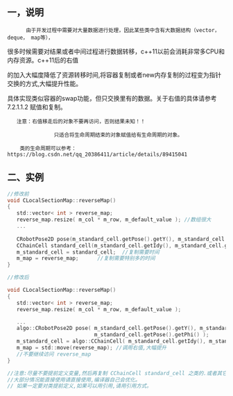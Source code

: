 ## 一，说明
          由于开发过程中需要对大量数据进行处理，因此某些类中含有大数据结构（vector，deque， map等），

  很多时候需要对结果或者中间过程进行数据转移，c++11以前会消耗非常多CPU和内存资源。c++11后的右值

  的加入大幅度降低了资源转移时间,将容器复制或者new内存复制的过程变为指针交换的方式,大幅提升性能。

 具体实现类似容器的swap功能，但只交换里有的数据。关于右值的具体请参考7.2.1.1.2 赋值和复制。

       注意：右值移走后的对象不要再访问，否则结果未知！！

                   只适合将生命周期结束的对象赋值给有生命周期的对象。

        类的生命周期可以参考： https://blog.csdn.net/qq_20386411/article/details/89415041

 ## 二、实例
 ```c 
//修改前
void CLocalSectionMap::reverseMap()
{
    std::vector< int > reverse_map;
    reverse_map.resize( m_col * m_row, m_default_value ); //数组很大
    ...
  
    CRobotPose2D pose(m_standard_cell.getPose().getY(), m_standard_cell.getPose().getX(), m_standard_cell.getPose().getPhi());
    CChainCell standard_cell(m_standard_cell.getIdy(), m_standard_cell.getIdx(), pose);
    m_standard_cell = standard_cell;  //复制需要时间
    m_map = reverse_map;      //复制需要特别多的时间
}
 
//修改后
 
void CLocalSectionMap::reverseMap()
{
    std::vector< int > reverse_map;
    reverse_map.resize( m_col * m_row, m_default_value );
 
    ...
    algo::CRobotPose2D pose( m_standard_cell.getPose().getY(), m_standard_cell.getPose().getX(),
                             m_standard_cell.getPose().getPhi() );
    m_standard_cell = algo::CChainCell( m_standard_cell.getIdy(), m_standard_cell.getIdx(), pose ); //直接相等,默认调用右值方法
    m_map = std::move(reverse_map); //调用右值,大幅提升
    //不要继续访问 reverse_map
}
 
//注意:尽量不要提前定义变量,然后再复制 CChainCell standard_cell 之类的.或者其它，
//大部分情况能直接使用请直接使用,编译器自己会优化。
// 如果一定要对类提前定义,如果可以用引用,请用引用方式。
```